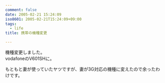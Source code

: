 ```yaml
---
comment: false
date: 2005-02-21 15:24:09
iso8601: 2005-02-21T15:24:09+09:00
tags:
  - life
title: 携帯の機種変更

---
```


<div class="entry-body">
  <p>機種変更しました。<br />
    vodafoneのV601SHに。</p>

  <p>もともと妻が使っていたヤツですが、妻が3G対応の機種に変えたので余ったわけです。</p>
</div>
